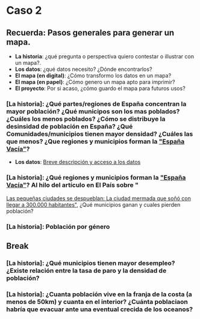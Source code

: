 # Caso 2 

## Recuerda: Pasos generales para generar un mapa. 
* **La historia**: ¿qué pregunta o perspectiva quiero contestar o illustrar con un mapa?.
* **Los datos**: ¿qué datos necesito? ¿Dónde encontrarlos?
* **El mapa (en digital)**: ¿Cómo transformo los datos en un mapa?
* **El mapa (en papel)**: ¿Cómo genero un mapa apto para imprimir?
* **El proyecto**: Por si acaso, ¿cómo guardo el mapa para futuros usos? 


### [La historia]: ¿Qué partes/regiones de España concentran la mayor población? ¿Qué municipos son los mas poblados? ¿Cuáles los menos poblados? ¿Cómo se distribuye la desinsidad de población en España? ¿Qué Comunidades/municipios tienen mayor densidad? ¿Cuáles las que menos? ¿Que regiones y municipios forman la ["España Vacía"](https://elpais.com/cultura/2016/04/19/babelia/1461071676_157409.html)?

* **Los datos**: [Breve descripción y acceso a los datos](Datos/README.md)

### [La historia]: ¿Qué regiones y municipios forman la ["España Vacía"](https://elpais.com/cultura/2016/04/19/babelia/1461071676_157409.html)? Al hilo del artículo en El País sobre "
[Las pequeñas ciudades se despueblan: La ciudad mermada que soñó con llegar a 300.000 habitantes"](https://elpais.com/sociedad/2019/02/05/actualidad/1549335210_628003.html), ¿Qué municipios ganan y cuales pierden población?

### [La historia]: Población por género

## Break

### [La historia]: ¿Qué municipios tienen mayor desempleo? ¿Existe relación entre la tasa de paro y la densidad de población?

### [La historia]: ¿Cuanta población vive en la franja de la costa (a menos de 50km) y cuanta en el interior? ¿Cuánta poblaciaon habría que evacuar ante una eventual crecida de los oceanos?

